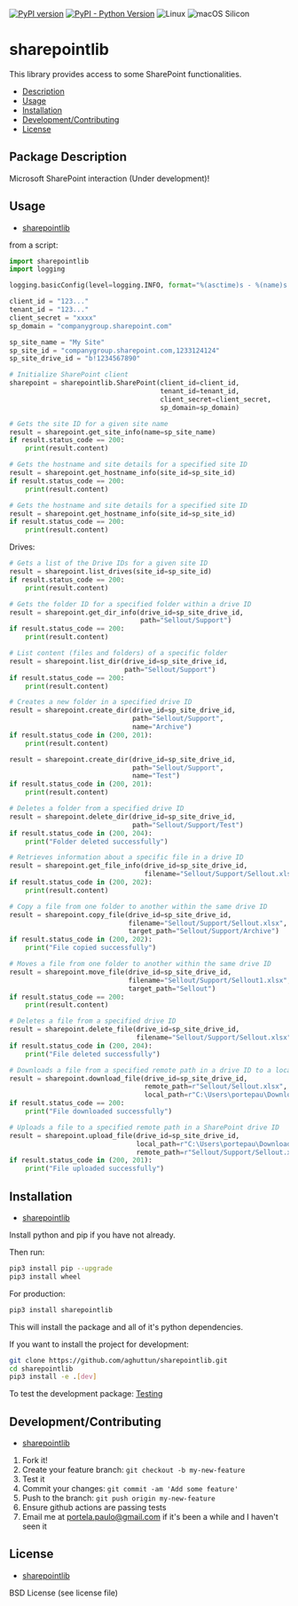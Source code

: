 [![PyPI version](https://badge.fury.io/py/aghuttun.svg)](https://badge.fury.io/py/aghuttun)
[![PyPI - Python Version](https://img.shields.io/pypi/pyversions/aghuttun)](https://pypi.org/project/aghuttun/)
![Linux](https://img.shields.io/badge/os-Linux-blue.svg)
![macOS Silicon](https://img.shields.io/badge/os-macOS_Silicon-lightgrey.svg)

# sharepointlib

This library provides access to some SharePoint functionalities.

* [Description](#package-description)
* [Usage](#usage)
* [Installation](#installation)
* [Development/Contributing](#developmentcontributing)
* [License](#license)

## Package Description

Microsoft SharePoint interaction (Under development)!

## Usage

* [sharepointlib](#sharepointlib)

from a script:

```python
import sharepointlib
import logging

logging.basicConfig(level=logging.INFO, format="%(asctime)s - %(name)s - %(levelname)s - %(message)s")

client_id = "123..."
tenant_id = "123..."
client_secret = "xxxx"
sp_domain = "companygroup.sharepoint.com"

sp_site_name = "My Site"
sp_site_id = "companygroup.sharepoint.com,1233124124"
sp_site_drive_id = "b!1234567890"

# Initialize SharePoint client
sharepoint = sharepointlib.SharePoint(client_id=client_id, 
                                      tenant_id=tenant_id, 
                                      client_secret=client_secret, 
                                      sp_domain=sp_domain)
```

```python
# Gets the site ID for a given site name
result = sharepoint.get_site_info(name=sp_site_name)
if result.status_code == 200:
    print(result.content)
```

```python
# Gets the hostname and site details for a specified site ID
result = sharepoint.get_hostname_info(site_id=sp_site_id)
if result.status_code == 200:
    print(result.content)
```

```python
# Gets the hostname and site details for a specified site ID
result = sharepoint.get_hostname_info(site_id=sp_site_id)
if result.status_code == 200:
    print(result.content)
```

Drives:

```python
# Gets a list of the Drive IDs for a given site ID
result = sharepoint.list_drives(site_id=sp_site_id)
if result.status_code == 200:
    print(result.content)
```

```python
# Gets the folder ID for a specified folder within a drive ID
result = sharepoint.get_dir_info(drive_id=sp_site_drive_id,
                                 path="Sellout/Support")
if result.status_code == 200:
    print(result.content)
```

```python
# List content (files and folders) of a specific folder
result = sharepoint.list_dir(drive_id=sp_site_drive_id, 
                             path="Sellout/Support")
if result.status_code == 200:
    print(result.content)
```

```python
# Creates a new folder in a specified drive ID
result = sharepoint.create_dir(drive_id=sp_site_drive_id, 
                               path="Sellout/Support",
                               name="Archive")
if result.status_code in (200, 201):
    print(result.content)

result = sharepoint.create_dir(drive_id=sp_site_drive_id, 
                               path="Sellout/Support",
                               name="Test")
if result.status_code in (200, 201):
    print(result.content)
```

```python
# Deletes a folder from a specified drive ID
result = sharepoint.delete_dir(drive_id=sp_site_drive_id, 
                               path="Sellout/Support/Test")
if result.status_code in (200, 204):
    print("Folder deleted successfully")
```

```python
# Retrieves information about a specific file in a drive ID
result = sharepoint.get_file_info(drive_id=sp_site_drive_id, 
                                  filename="Sellout/Support/Sellout.xlsx")
if result.status_code in (200, 202):
    print(result.content)
```

```python
# Copy a file from one folder to another within the same drive ID
result = sharepoint.copy_file(drive_id=sp_site_drive_id, 
                              filename="Sellout/Support/Sellout.xlsx",
                              target_path="Sellout/Support/Archive")
if result.status_code in (200, 202):
    print("File copied successfully")
```

```python
# Moves a file from one folder to another within the same drive ID
result = sharepoint.move_file(drive_id=sp_site_drive_id, 
                              filename="Sellout/Support/Sellout1.xlsx", 
                              target_path="Sellout")
if result.status_code == 200:
    print(result.content)
```

```python
# Deletes a file from a specified drive ID
result = sharepoint.delete_file(drive_id=sp_site_drive_id, 
                                filename="Sellout/Support/Sellout.xlsx")
if result.status_code in (200, 204):
    print("File deleted successfully")
```

```python
# Downloads a file from a specified remote path in a drive ID to a local path
result = sharepoint.download_file(drive_id=sp_site_drive_id, 
                                  remote_path=r"Sellout/Sellout.xlsx", 
                                  local_path=r"C:\Users\portepau\Downloads\Sellout.xlsx")
if result.status_code == 200:
    print("File downloaded successfully")
```

```python
# Uploads a file to a specified remote path in a SharePoint drive ID
result = sharepoint.upload_file(drive_id=sp_site_drive_id, 
                                local_path=r"C:\Users\portepau\Downloads\Sellout.xlsx",
                                remote_path=r"Sellout/Support/Sellout.xlsx")
if result.status_code in (200, 201):
    print("File uploaded successfully")
```

## Installation

* [sharepointlib](#sharepointlib)

Install python and pip if you have not already.

Then run:

```bash
pip3 install pip --upgrade
pip3 install wheel
```

For production:

```bash
pip3 install sharepointlib
```

This will install the package and all of it's python dependencies.

If you want to install the project for development:

```bash
git clone https://github.com/aghuttun/sharepointlib.git
cd sharepointlib
pip3 install -e .[dev]
```

To test the development package: [Testing](#testing)

## Development/Contributing

* [sharepointlib](#sharepointlib)

1. Fork it!
2. Create your feature branch: `git checkout -b my-new-feature`
3. Test it
5. Commit your changes: `git commit -am 'Add some feature'`
6. Push to the branch: `git push origin my-new-feature`
7. Ensure github actions are passing tests
8. Email me at portela.paulo@gmail.com if it's been a while and I haven't seen it

## License

* [sharepointlib](#sharepointlib)

BSD License (see license file)
